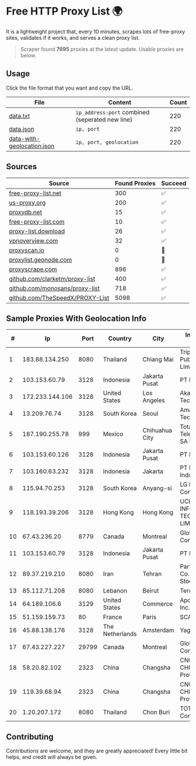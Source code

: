 
# Free HTTP Proxy List 🌍

It is a lightweight project that, every 10 minutes, scrapes lots of free-proxy sites, validates if it works, and serves a clean proxy list.


> Scraper found **7695** proxies at the latest update. Usable proxies are below.

## Usage

Click the file format that you want and copy the URL.


|File|Content|Count|
|----|-------|-----|
|[data.txt](https://raw.githubusercontent.com/themiralay/Proxy-List-World/master/data.txt)|`ip_address:port` combined (seperated new line)|220|
|[data.json](https://raw.githubusercontent.com/themiralay/Proxy-List-World/master/data.json)|`ip, port`|220|
|[data-with-geolocation.json](https://raw.githubusercontent.com/themiralay/Proxy-List-World/master/data-with-geolocation.json)|`ip, port, geolocation`|220|

## Sources

|Source|Found Proxies|Succeed|
|------|-------------|-------|
|[free-proxy-list.net](https://free-proxy-list.net)|300|✅|
|[us-proxy.org](https://www.us-proxy.org)|200|✅|
|[proxydb.net](http://proxydb.net)|15|✅|
|[free-proxy-list.com](https://free-proxy-list.com/?page=&port=&type%5B%5D=http&type%5B%5D=https&up_time=0&search=Search)|10|✅|
|[proxy-list.download](https://www.proxy-list.download/HTTP)|26|✅|
|[vpnoverview.com](https://vpnoverview.com/privacy/anonymous-browsing/free-proxy-servers)|32|✅|
|[proxyscan.io](https://www.proxyscan.io)|0|🚫|
|[proxylist.geonode.com](https://proxylist.geonode.com/api/proxy-list?limit=300&page=1&sort_by=lastChecked&sort_type=desc&protocols=http,https)|0|🚫|
|[proxyscrape.com](https://api.proxyscrape.com/v2/?request=displayproxies&protocol=http&timeout=10000&country=all&ssl=all&anonymity=all)|896|✅|
|[github.com/clarketm/proxy-list](https://raw.githubusercontent.com/clarketm/proxy-list/master/proxy-list-raw.txt)|400|✅|
|[github.com/monosans/proxy-list](https://raw.githubusercontent.com/monosans/proxy-list/main/proxies/http.txt)|718|✅|
|[github.com/TheSpeedX/PROXY-List](https://raw.githubusercontent.com/TheSpeedX/PROXY-List/master/http.txt)|5098|✅|


## Sample Proxies With Geolocation Info

|#|Ip|Port|Country|City|Internet Service Provider|
|-|--|----|-------|----|-------------------------|
|1|183.88.134.250|8080|Thailand|Chiang Mai|Triple T Broadband Public Company Limited|
|2|103.153.60.79|3128|Indonesia|Jakarta Pusat|PT Era Awan Digital|
|3|172.233.144.106|3128|United States|Los Angeles|Akamai Technologies, Inc.|
|4|13.209.76.74|3128|South Korea|Seoul|Amazon Technologies Inc.|
|5|187.190.255.78|999|Mexico|Chihuahua City|Total Play Telecomunicaciones SA De CV|
|6|103.153.60.126|3128|Indonesia|Jakarta Pusat|PT Era Awan Digital|
|7|103.160.63.232|3128|Indonesia|Jakarta|PT Herza Digital Indonesia|
|8|115.94.70.253|3128|South Korea|Anyang-si|LG DACOM Corporation|
|9|118.193.39.206|3128|Hong Kong|Hong Kong|UCLOUD INFORMATION TECHNOLOGY (HK) LIMITED|
|10|67.43.236.20|8779|Canada|Montreal|GloboTech Communications|
|11|103.153.60.79|3128|Indonesia|Jakarta Pusat|PT Era Awan Digital|
|12|89.37.219.210|8080|Iran|Tehran|Parvaresh Dadeha Co. Private Joint Stock|
|13|85.112.71.208|8080|Lebanon|Beirut|TerraNet sal|
|14|64.189.106.6|3129|United States|Commerce|Apogee Telecom Inc.|
|15|51.159.159.73|80|France|Paris|SCALEWAY|
|16|45.88.138.176|3128|The Netherlands|Amsterdam|Yaglom Labs Ltd|
|17|67.43.227.227|29799|Canada|Montreal|GloboTech Communications|
|18|58.20.82.102|2323|China|Changsha|CNC Group CHINA169 Hunan Province Network|
|19|119.39.68.94|2323|China|Changsha|CNC Group CHINA169 Hunan Province Network|
|20|1.20.207.172|8080|Thailand|Chon Buri|TOT Public Company Limited|



## Contributing

Contributions are welcome, and they are greatly appreciated! Every
little bit helps, and credit will always be given.

